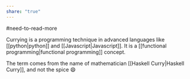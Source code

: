 ```yaml
---
share: "true"
---
```


#need-to-read-more

Currying is a programming technique in advanced languages like [[python|python]] and [[Javascript|Javascript]]. 
It is a [[functional programming|functional programming]] concept. 

The term comes from the name of mathematician [[Haskell Curry|Haskell Curry]], and not the spice 😄


